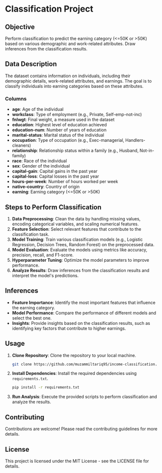 # Classification Project

## Objective
Perform classification to predict the earning category (<=50K or >50K) based on various demographic and work-related attributes. Draw inferences from the classification results.

## Data Description
The dataset contains information on individuals, including their demographic details, work-related attributes, and earnings. The goal is to classify individuals into earning categories based on these attributes.

### Columns
- **age**: Age of the individual
- **workclass**: Type of employment (e.g., Private, Self-emp-not-inc)
- **fnlwgt**: Final weight, a measure used in the dataset
- **education**: Highest level of education achieved
- **education-num**: Number of years of education
- **marital-status**: Marital status of the individual
- **occupation**: Type of occupation (e.g., Exec-managerial, Handlers-cleaners)
- **relationship**: Relationship status within a family (e.g., Husband, Not-in-family)
- **race**: Race of the individual
- **sex**: Gender of the individual
- **capital-gain**: Capital gains in the past year
- **capital-loss**: Capital losses in the past year
- **hours-per-week**: Number of hours worked per week
- **native-country**: Country of origin
- **earning**: Earning category (<=50K or >50K)

## Steps to Perform Classification
1. **Data Preprocessing**: Clean the data by handling missing values, encoding categorical variables, and scaling numerical features.
2. **Feature Selection**: Select relevant features that contribute to the classification task.
3. **Model Training**: Train various classification models (e.g., Logistic Regression, Decision Trees, Random Forest) on the preprocessed data.
4. **Model Evaluation**: Evaluate the models using metrics like accuracy, precision, recall, and F1-score.
5. **Hyperparameter Tuning**: Optimize the model parameters to improve performance.
6. **Analyze Results**: Draw inferences from the classification results and interpret the model's predictions.

## Inferences
- **Feature Importance**: Identify the most important features that influence the earning category.
- **Model Performance**: Compare the performance of different models and select the best one.
- **Insights**: Provide insights based on the classification results, such as identifying key factors that contribute to higher earnings.

## Usage
1. **Clone Repository**: Clone the repository to your local machine.
   ```bash
   git clone https://github.com/muzammiltariq95/income-classification.git
   ```
2. **Install Dependencies**: Install the required dependencies using `requirements.txt`.
   ```bash
   pip install -r requirements.txt
   ```
3. **Run Analysis**: Execute the provided scripts to perform classification and analyze the results.

## Contributing
Contributions are welcome! Please read the contributing guidelines for more details.

## License
This project is licensed under the MIT License - see the LICENSE file for details.
